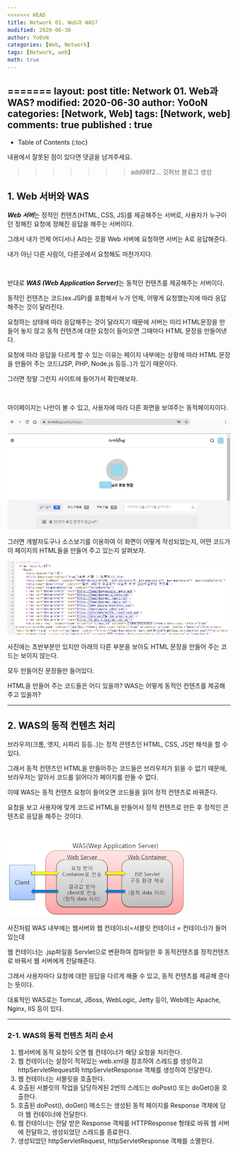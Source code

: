 ```yaml
---
<<<<<<< HEAD
title: Network 01. Web과 WAS?
modified: 2020-06-30
author: Yo0oN
categories: [Web, Network]
tags: [Network, web]
math: true
---
```


=======
layout: post
title: Network 01. Web과 WAS?
modified: 2020-06-30
author: Yo0oN
categories: [Network, Web]
tags: [Network, web]
comments: true
published : true
---

* Table of Contents
{:toc}

내용에서 잘못된 점이 있다면 댓글을 남겨주세요.

>>>>>>> add98f2... 깃허브 블로그 생성
## 1. Web 서버와 WAS

<cite>**Web 서버**</cite>는 정적인 컨텐츠(HTML, CSS, JS)를 제공해주는 서버로, 사용자가 누구이던 정해진 요청에 정해진 응답을 해주는 서버이다.

그래서 내가 언제 어디서나 A라는 것을 Web 서버에 요청하면 서버는 A로 응답해준다.

내가 아닌 다른 사람이, 다른곳에서 요청해도 마찬가지다.

<br>

반대로 <cite>**WAS (Web Application Server)**</cite>는 동적인 컨텐츠를 제공해주는 서버이다.

동적인 컨텐츠는 코드(ex.JSP)를 포함해서 누가 언제, 어떻게 요청했는지에 따라 응답해주는 것이 달라진다.

요청하는 상태에 따라 응답해주는 것이 달라지기 때문에 서버는 미리 HTML문장을 만들어 놓지 않고 동적 컨텐츠에 대한 요청이 들어오면 그때마다 HTML 문장을 만들어낸다.

요청에 따라 응답을 다르게 할 수 있는 이유는 페이지 내부에는 상황에 따라 HTML 문장을 만들어 주는 코드(JSP, PHP, Node.js 등등..)가 있기 때문이다.

그러면 정말 그런지 사이트에 들어가서 확인해보자.

<br>

마이페이지는 나만이 볼 수 있고, 사용자에 따라 다른 화면을 보여주는 동적페이지이다.

![텀블벅](/images/posts/Network/01.webWAS/webwas01.jpg "텀블벅 마이페이지")

그러면 개발자도구나 소스보기를 이용하여 이 화면이 어떻게 작성되었는지, 어떤 코드가 이 페이지의 HTML들을 만들어 주고 있는지 살펴보자.

![텀블벅](/images/posts/Network/01.webWAS/webwas02.jpg "텀블벅 마이페이지2")

사진에는 초반부분만 있지만 아래의 다른 부분을 보아도 HTML 문장을 만들어 주는 코드는 보이지 않는다.

모두 만들어진 문장들만 들어있다.

HTML을 만들어 주는 코드들은 어디 있을까? WAS는 어떻게 동적인 컨텐츠를 제공해주고 있을까?

<hr>

## 2. WAS의 동적 컨텐츠 처리

브라우저(크롬, 엣지, 사파리 등등..)는 정적 콘텐츠인 HTML, CSS, JS만 해석을 할 수 있다.

그래서 동적 컨텐츠인 HTML을 만들어주는 코드들은 브라우저가 읽을 수 없기 때문에, 브라우저는 알아서 코드를 읽어다가 페이지를 만들 수 없다.

이때 WAS는 동적 컨텐츠 요청이 들어오면 코드들을 읽어 정적 컨텐츠로 바꿔준다.

요청을 보고 사용자에 맞게 코드로 HTML을 만들어서 정적 컨텐츠로 만든 후 정적인 콘텐츠로 응답을 해주는 것이다.

<br>

![WAS](/images/posts/Network/01.webWAS/webwas03.png "WAS 구조")

사진처럼 WAS 내부에는 웹서버와 웹 컨테이너(=서블릿 컨테이너 = 컨테이너)가 들어있는데

웹 컨테이너는 .jsp파일을 Servlet으로 변환하여 컴파일한 후 동적컨텐츠를 정적컨텐츠로 바꿔서 웹 서버에게 전달해준다.

그래서 사용자마다 요청에 대한 응답을 다르게 해줄 수 있고, 동적 컨텐츠를 제공해 준다는 뜻이다.

대표적인 WAS로는 Tomcat, JBoss, WebLogic, Jetty 등이, Web에는 Apache, Nginx, IIS 등이 있다.

<hr>

### 2-1. WAS의 동적 컨텐츠 처리 순서

1. 웹서버에 동적 요청이 오면 웹 컨테이너가 해당 요청을 처리한다.
2. 웹 컨테이너는 설정이 적혀있는 web.xml을 참조하여 스레드를 생성하고 httpServletRequest와 httpServletResponse 객체를 생성하여 전달한다.
3. 웹 컨테이너는 서블릿을 호출한다.
4. 호출된 서블릿의 작업을 담당하게된 2번의 스레드는 doPost() 또는 doGet()을 호출한다.
5. 호출된 doPost(), doGet() 메소드는 생성된 동적 페이지를 Response 객체에 담아 웹 컨테이너에 전달한다.
6. 웹 컨테이너는 전달 받은 Response 객체를 HTTPResponse 형태로 바꿔 웹 서버에 전달하고, 생성되었던 스레드를 종료한다.
7. 생성되었던 httpServletRequest, httpServletResponse 객체를 소멸한다.


